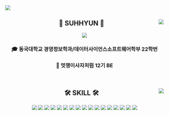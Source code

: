 <img src="https://capsule-render.vercel.app/api?type=waving&color=0:FFC0CB,50:ADD8E6,100:DDA0DD&height=167&section=header" />



</div>

<div align="center">
  
  <img align="right" src="https://github-readme-stats.vercel.app/api?username=ParkSuhhyun&show_icons=true&theme=dracula"/>
  
## 👋 SUHHYUN 👋 
  

<a href="https://www.instagram.com/_s.hyxn/"><img src="https://img.shields.io/badge/-Instagram-E4405F?style=flat-square&logo=Instagram&logoColor=white"/></a>

  ### 🎓 동국대학교 경영정보학과/데이터사이언스소프트웨어학부 22학번

  ### 🦁 멋쟁이사자처럼 12기  BE
 

  <br>
 
</div>


<div align="center">
  
  <img align="right" src="https://github-readme-stats.vercel.app/api/top-langs/?username=ParkSuhhyun&layout=compact&hide=javascript,css,scss&theme=dracula&langs_count=10"/>
  
  ## 🛠 SKILL 🛠
 
<img src="https://img.shields.io/badge/Python-3776AB?style=flat-square&logo=Python&logoColor=white"/>
<img src="https://img.shields.io/badge/C-A8B9CC?style=flat-square&logo=C&logoColor=white"/>
<img src="https://img.shields.io/badge/Ubuntu-E95420?style=flat-square&logo=Ubuntu&logoColor=white"/> 
<img src="https://img.shields.io/badge/NGINX-009639?style=flat-square&logo=NGINX&logoColor=white"/>
<img src="https://img.shields.io/badge/Django-092E20?style=flat-square&logo=Django&logoColor=white"/>
<img src="https://img.shields.io/badge/SQLite-003B57?style=flat-square&logo=SQLite&logoColor=white"/>
<img src="https://img.shields.io/badge/Git-F05032?style=flat-square&logo=Git&logoColor=white"/>
<img src="https://img.shields.io/badge/GitHub-181717?style=flat-square&logo=GitHub&logoColor=white"/>
<img src="https://img.shields.io/badge/Markdown-000000?style=flat-square&logo=Markdown&logoColor=white"/>
<img src="https://img.shields.io/badge/Amazon AWS-232F3E?style=flat-square&logo=Amazon AWS&logoColor=white&logo=amazon-aws"/>
<img src="https://img.shields.io/badge/Visual Studio Code-007ACC?style=flat-square&logo=Visual Studio Code&logoColor=white&logo=visual-studio-code"/>
<img src="https://img.shields.io/badge/Visual Studio-5C2D91?style=flat-square&logo=Visual Studio&logoColor=white&logo=visual-studio"/>
<img src="https://img.shields.io/badge/JWT-000000?style=flat-square&logo=JSON Web Tokens&logoColor=white"/>
<img src="https://img.shields.io/badge/HTML-E34F26?style=flat-square&logo=HTML5&logoColor=white"/>
<img src="https://img.shields.io/badge/Notion-181717?style=flat-square&logo=Notion&logoColor=white"/>
<img src="https://img.shields.io/badge/Slack-4A154B?style=flat-square&logo=Slack&logoColor=white"/>
<img src="https://img.shields.io/badge/Postman-FF6C37?style=flat-square&logo=Postman&logoColor=white"/>
  
  <br>
 
</div>
